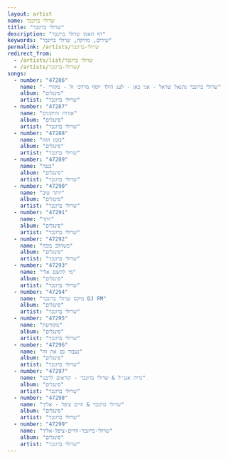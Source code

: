 ```yaml
---
layout: artist
name: שרולי ברונכר
title: "שרולי ברונכר"
description: "דף האמן שרולי ברונכר"
keywords: "שירים, מוזיקה, שרולי ברונכר"
permalink: /artists/שרולי-ברונכר
redirect_from:
  - /artists/list/שרולי ברונכר
  - /artists/שרולי-ברונכר/
songs:
  - number: "47286"
    name: "- שרולי ברונכר נתנאל שראל - אני כאן - לענ הילד יוסף מרדכי זל - מקורי"
    album: "סינגלים"
    artist: "שרולי ברונכר"
  - number: "47287"
    name: "אורות ותיקונים"
    album: "סינגלים"
    artist: "שרולי ברונכר"
  - number: "47288"
    name: "בזמן הזה"
    album: "סינגלים"
    artist: "שרולי ברונכר"
  - number: "47289"
    name: "בננה"
    album: "סינגלים"
    artist: "שרולי ברונכר"
  - number: "47290"
    name: "יותר טוב"
    album: "סינגלים"
    artist: "שרולי ברונכר"
  - number: "47291"
    name: "יותר"
    album: "סינגלים"
    artist: "שרולי ברונכר"
  - number: "47292"
    name: "כשהלב בוכה"
    album: "סינגלים"
    artist: "שרולי ברונכר"
  - number: "47293"
    name: "מי להשם אלי"
    album: "סינגלים"
    artist: "שרולי ברונכר"
  - number: "47294"
    name: "מיקס שרולי ברונכר DJ FM"
    album: "סינגלים"
    artist: "שרולי ברונכר"
  - number: "47295"
    name: "מקודשת"
    album: "סינגלים"
    artist: "שרולי ברונכר"
  - number: "47296"
    name: "נעבור גם את זה"
    album: "סינגלים"
    artist: "שרולי ברונכר"
  - number: "47297"
    name: "נריה אנג'ל & שרולי ברונכר - קוראים לרבנו"
    album: "סינגלים"
    artist: "שרולי ברונכר"
  - number: "47298"
    name: "שרולי ברונכר & חיים ציפל - אליך"
    album: "סינגלים"
    artist: "שרולי ברונכר"
  - number: "47299"
    name: "שרולי-ברונכר-וחיים-ציפל-אליך"
    album: "סינגלים"
    artist: "שרולי ברונכר"
---
```

